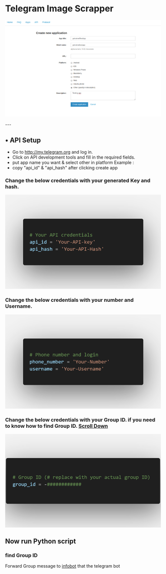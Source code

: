
 # Telegram Image Scrapper
<p align="center">
</p>
<p align="center">
  <img src="https://raw.githubusercontent.com/dilushanka/Telegram-Image-Scraper/main/img/telegram%20api.webp" width="auto" height="auto">
</p>
---

## • API Setup
* Go to http://my.telegram.org  and log in.
* Click on API development tools and fill in the required fields.
* put app name you want & select other in platform Example :
* copy "api_id" & "api_hash" after clicking create app

### Change the below credentials with your generated Key and hash.
<p align="center">
  <img src="https://raw.githubusercontent.com/dilushanka/Telegram-Image-Scraper/main/img/api.png" width="auto" height="auto">
</p>

### Change the below credentials with your number and Username.
<p align="center">
  <img src="https://raw.githubusercontent.com/dilushanka/Telegram-Image-Scraper/main/img/num.png" width="auto" height="auto">
</p>

 ### Change the below credentials with your Group ID. if you need to know how to find Group ID. [Scroll Down](https://github.com/dilushanka/Telegram-Image-Scraper/edit/main/README.md#find-group-id)
<p align="center">
  <img src="https://raw.githubusercontent.com/dilushanka/Telegram-Image-Scraper/main/img/group%20id.png" width="auto" height="auto">
</p>

 ## Now run Python script

 ### find Group ID
  Forward Group message to [infobot](https://t.me/userinfobot "infobot") that the telegram bot
 
<!--more-->

